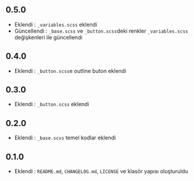 ## 0.5.0

* Eklendi     : `_variables.scss` eklendi
* Güncellendi : `_base.scss` ve `_button.scss`deki renkler `_variables.scss` değişkenleri ile güncellendi

## 0.4.0

* Eklendi     : `_button.scss`e outline buton eklendi

## 0.3.0

* Eklendi     : `_button.scss` eklendi

## 0.2.0

* Eklendi     : `_base.scss` temel kodlar eklendi

## 0.1.0

* Eklendi     : `README.md`, `CHANGELOG.md`, `LICENSE` ve klasör yapısı oluşturuldu